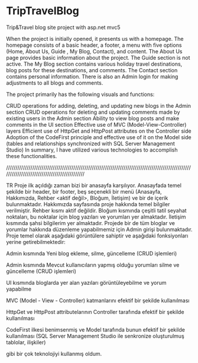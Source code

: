 # TripTravelBlog
 Trip&Travel blog site project with asp.net mvc5

When the project is initially opened, it presents us with a homepage. The homepage consists of a basic header, a footer, a menu with five options (Home, About Us, Guide <not active>, My Blog, Contact), and content. The About Us page provides basic information about the project. The Guide section is not active. The My Blog section contains various holiday travel destinations, blog posts for these destinations, and comments. The Contact section contains personal information. There is also an Admin login for making adjustments to all blogs and comments.

The project primarily has the following visuals and functions:

CRUD operations for adding, deleting, and updating new blogs in the Admin section
CRUD operations for deleting and updating comments made by existing users in the Admin section
Ability to view blog posts and make comments in the UI section
Effective use of MVC (Model-View-Controller) layers
Efficient use of HttpGet and HttpPost attributes on the Controller side
Adoption of the CodeFirst principle and effective use of it on the Model side (tables and relationships synchronized with SQL Server Management Studio)
In summary, I have utilized various technologies to accomplish these functionalities.

/////////////////////////////////////////////////////////////////////////////////////////////////////////////////////////////////////////////

TR
Proje ilk açıldığı zaman bizi bir anasayfa karşılıyor. Anasayfada temel şekilde bir header, bir footer, beş seçenekli bir menü (Anasayfa, Hakkımızda, Rehber <aktif değil>, Bloğum, İletişim) ve bir de içerik bulunmaktadır. Hakkımızda sayfasında proje hakkında temel bilgiler verilmiştir. Rehber kısmı aktif değildir. Bloğum kısmında çeşitli tatil seyahat noktaları, bu noktalar için blog yazıları ve yorumları yer almaktadır. İletişim kısmında şahsi bilgilerim yer almaktadır. Projede bir de tüm bloglar ve yorumlar hakkında düzenleme yapabilmemiz için Admin girişi bulunmaktadır. Proje temel olarak aşağıdaki görüntülere sahiptir ve aşağıdaki fonksiyonları yerine getirebilmektedir:

Admin kısmında Yeni blog ekleme, silme, güncelleme (CRUD işlemleri)

Admin kısmında Mevcut kullanıcıların yapmış olduğu yorumları silme ve güncelleme (CRUD işlemleri)

UI kısmında bloglarda yer alan yazıları görüntüleyebilme ve yorum yapabilme

MVC (Model - View - Controller) katmanlarını efektif bir şekilde kullanılması

HttpGet ve HttpPost attributelarının Controller tarafında efektif bir şekilde kullanılması

CodeFirst ilkesi benimsenmiş ve Model tarafında bunun efektif bir şekilde kullanılması (SQL Server Management Studio ile senkronize oluşturulmuş tablolar, ilişkiler)

gibi bir çok teknolojiyi kullanmış oldum.

